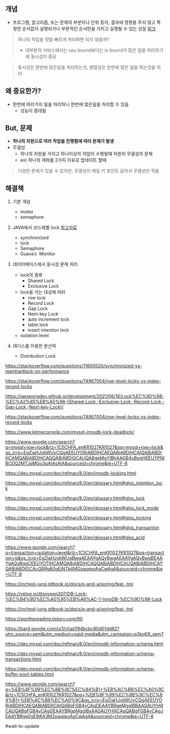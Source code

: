 ## 개념
- 프로그램, 알고리즘, 또는 문제의 부분이나 단위 등이, 결과에 영향을 주지 않고 특정한 순서없이 실행되거나 부분적인 순서만을 가지고 실행될 수 있는 성질 [링크](https://en.wikipedia.org/wiki/Concurrency_(computer_science))

 >하나의 작업을 정말 빠르게 처리하면 되지 않을까?
 >	- 대부분의 서비스에서는 cpu bound보다는 io bound가 많은 일을 처리하기에 동시성이 중요

> 동시성은 한번에 많은일을 처리하는것,
> 병렬성은 한번에 많은 일을 하는것을 의미

## 왜 중요한가?
- 한번에 여러가지 일을 처리하니 한번에 많은일을 처리할 수 있음
	- 성능이 증대됨

## But, 문제
- **하나의 자원으로 여러 작업을 진행함에 따라 문제가 발생**
- 무결성
	- 하나의 자원을 가지고 하나이상의 작업이 수행될때 자원의 무결성의 문제
	- ex) 하나의 계좌를 2가지 이유로 업데이트 할때

> 다양한 문제가 있을 수 있지만, 무결성이 제일 키 포인트 같아서 무결성만 적음


## 해결책
1. 기본 개념
	- mutex
	- semaphore

2. JAVA에서 코드레벨  lock [참고자료](https://www.baeldung.com/java-mutex)
	- synchronized
	- lock
	- Semaphore
	- Guava’s  Monitor

3. 데이터베이스에서 동시성 문제 처리
	- lock의 종류
		- Shared Lock
		- Exclusive Lock
	- lock을 거는 대상에 따라
		- row lock
		- Record Lock
		- Gap Lock
		- Next-key Lock
		- auto increment lock
		- table lock
		- insert intention lock
	- isolation level

5. 레디스를 이용한 분산락
	- Distribution Lock

https://stackoverflow.com/questions/11600520/synchronized-vs-reentrantlock-on-performance

https://stackoverflow.com/questions/74967004/row-level-locks-vs-index-record-locks

https://jaeseongdev.github.io/development/2021/06/16/Lock%EC%9D%98-%EC%A2%85%EB%A5%98-(Shared-Lock,-Exclusive-Lock,-Record-Lock,-Gap-Lock,-Next-key-Lock)/

https://stackoverflow.com/questions/74967004/row-level-locks-vs-index-record-locks

https://www.letmecompile.com/mysql-innodb-lock-deadlock/

https://www.google.com/search?q=mysql+row+lock&rlz=1C5CHFA_enKR1027KR1027&oq=mysql+row+lock&gs_lcrp=EgZjaHJvbWUyCQgAEEUYORiABDIHCAEQABiABDIHCAIQABiABDIHCAMQABiABDIHCAQQABiABDIGCAUQABgeMgYIBhAAGB4yBggHEEUYPNIBCDQ2MTJqMGo3qAIAsAIA&sourceid=chrome&ie=UTF-8

https://dev.mysql.com/doc/refman/8.0/en/innodb-locking.html

https://dev.mysql.com/doc/refman/8.0/en/glossary.html#glos_intention_lock

https://dev.mysql.com/doc/refman/8.0/en/glossary.html#glos_lock

https://dev.mysql.com/doc/refman/8.0/en/glossary.html#glos_lock_mode

https://dev.mysql.com/doc/refman/8.0/en/glossary.html#glos_locking

https://dev.mysql.com/doc/refman/8.0/en/glossary.html#glos_transaction

https://dev.mysql.com/doc/refman/8.0/en/glossary.html#glos_acid

https://www.google.com/search?q=transaction+isolation+level&rlz=1C5CHFA_enKR1027KR1027&oq=transaction+is&gs_lcrp=EgZjaHJvbWUqBwgAEAAYgAQyBwgAEAAYgAQyBwgBEAAYgAQyBggCEEUYOTIHCAMQABiABDIHCAQQABiABDIHCAUQABiABDIHCAYQABiABDIGCAcQRRg80gEINTk4MGowajeoAgCwAgA&sourceid=chrome&ie=UTF-8

https://incheol-jung.gitbook.io/docs/q-and-a/spring/feat.-tmi

https://velog.io/@soyeon207/DB-Lock-%EC%B4%9D%EC%A0%95%EB%A6%AC-1-InnoDB-%EC%9D%98-Lock

https://incheol-jung.gitbook.io/docs/q-and-a/spring/feat.-tmi

https://worthpreading.tistory.com/90

https://bard.google.com/u/1/chat/f94bcbc80d01dd82?utm_source=sem&utm_medium=paid-media&utm_campaign=q3koKR_sem7

https://dev.mysql.com/doc/refman/8.0/en/innodb-information-schema.html

https://dev.mysql.com/doc/refman/8.0/en/innodb-information-schema-transactions.html

https://dev.mysql.com/doc/refman/8.0/en/innodb-information-schema-buffer-pool-tables.html

https://www.google.com/search?q=%EB%8F%99%EC%8B%9C%EC%84%B1+%EB%AC%B8%EC%A0%9C&rlz=1C5CHFA_enKR1027KR1027&oq=%EB%8F%99%EC%8B%9C%EC%84%B1+%EB%AC%B8%EC%A0%9C&gs_lcrp=EgZjaHJvbWUyCQgAEEUYORiABDIHCAEQABiABDIICAIQABgFGB4yCAgDEAAYBRgeMggIBBAAGAUYHjIICAUQABgFGB4yCAgGEAAYBRgeMggIBxAAGAUYHjIICAgQABgFGB4yCAgJEAAYBRge0gEIMjA3M2owajeoAgCwAgA&sourceid=chrome&ie=UTF-8

#wait-to-update 